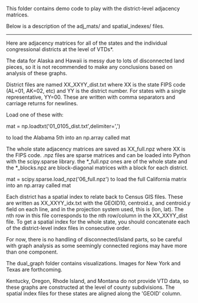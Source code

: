 This folder contains demo code to play with the district-level adjacency matrices.

Below is a description of the adj_mats/ and spatial_indexes/ files.

 ---
 
Here are adjacency matrices for all of the states and the individual congressional districts at the level
of VTDs*.  

The data for Alaska and Hawaii is messy due to lots of disconnected land pieces, so it is not
recommended to make any conclusions based on analysis of these graphs.


District files are named XX_XXYY_dist.txt where XX is the state FIPS code (AL=01, AK=02, etc) and YY is
the district number.  For states with a single representative, YY=00.  These are written with comma separators
and carriage returns for newlines.

Load one of these with:

mat = np.loadtxt('01_0105_dist.txt',delimiter=',')

to load the Alabama 5th into an np.array called mat

The whole state adjacency matrices are saved as XX_full.npz where XX is the FIPS code.  .npz files are sparse
matrices and can be loaded into Python with the scipy.sparse library. the *_full.npz ones are of the whole
state and the *_blocks.npz are block-diagonal matrices with a block for each district.

mat = scipy.sparse.load_npz('06_full.npz')
to load the full California matrix into an np.array called mat

Each district has a spatial index to relate back to Census GIS files.  These are written as XX_XXYY_idx.txt with
the GEOID10, centroid.x, and centroid.y field on each line, and in the projection system used, this is (lon, lat).
The nth row in this file corresponds to the nth row/column in the XX_XXYY_dist file.
To get a spatial index for the whole state, you should concatenate each of the district-level index files in
consecutive order.

For now, there is no handling of disconnected/island parts, so be careful with graph analysis as some seemingly
connected regions may have more than one component.

The dual_graph folder contains visualizations.  Images for New York and Texas are forthcoming.


Kentucky, Oregon, Rhode Island, and Montana do not provide VTD data, so these graphs are constructed at the
level of county subdivisions.  The spatial index files for these states are aligned along the 'GEOID' column.
